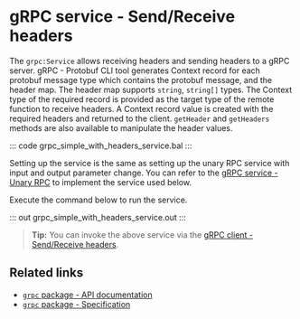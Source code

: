 # gRPC service - Send/Receive headers

The `grpc:Service` allows receiving headers and sending headers to a gRPC server. gRPC - Protobuf CLI tool generates Context record for each protobuf message type which contains the protobuf message, and the header map. The header map supports `string`, `string[]` types. The Context type of the required record is provided as the target type of the remote function to receive headers. A Context record value is created with the required headers and returned to the client. `getHeader` and `getHeaders` methods are also available to manipulate the header values.

   ::: code grpc_simple_with_headers_service.bal :::

Setting up the service is the same as setting up the unary RPC service with input and output parameter change. You can refer to the [gRPC service - Unary RPC](/learn/by-example/grpc-service-unary/) to implement the service used below.

Execute the command below to run the service.

   ::: out grpc_simple_with_headers_service.out :::

>**Tip:** You can invoke the above service via the [gRPC client - Send/Receive headers](/learn/by-example/grpc-client-headers/).

## Related links
- [`grpc` package - API documentation](https://lib.ballerina.io/ballerina/grpc/latest)
- [`grpc` package - Specification](/spec/grpc/)
